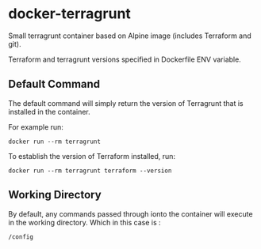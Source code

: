 # docker-terragrunt
Small terragrunt container based on Alpine image (includes Terraform and git).

Terraform and terragrunt versions specified in Dockerfile ENV variable.

## Default Command
The default command will simply return the version of Terragrunt that is installed in the container. 

For example run:

```
docker run --rm terragrunt
```

To establish the version of Terraform installed, run:

```
docker run --rm terragrunt terraform --version
```

## Working Directory
By default, any commands passed through ionto the container will execute in the working directory. Which in this case is :

```
/config
```



